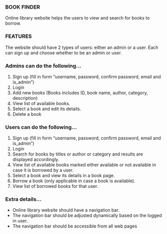 ### BOOK FINDER
Online library website helps the users to view and search for books to
borrow. 

### FEATURES
The website should have 2 types of users: either an admin or a
user. Each can sign up and choose whether to be an admin or user.

### Admins can do the following...
1. Sign up (fill in form “username, password, confirm password,
email and is_admin”)
2. Login
3. Add new books
(Books includes ID, book name, author, category, description)
4. View list of available books.
5. Select a book and edit its details.
6. Delete a book

### Users can do the following...
1. Sign up (fill in form “username, password, confirm password,
email and is_admin”)
2. Login
3. Search for books by titles or author or category and results are
displayed accordingly.
4. View list of available books marked either available or not
available in case it is borrowed by a user.
5. Select a book and view its details in a book page.
6. Borrow a book (only applicable in case a book is available).
7. View list of borrowed books for that user.

### Extra details...
- Online library website should have a navigation bar.
- The navigation bar should be adjusted dynamically based on the
logged in user.
- The navigation bar should be accessible from all web pages
